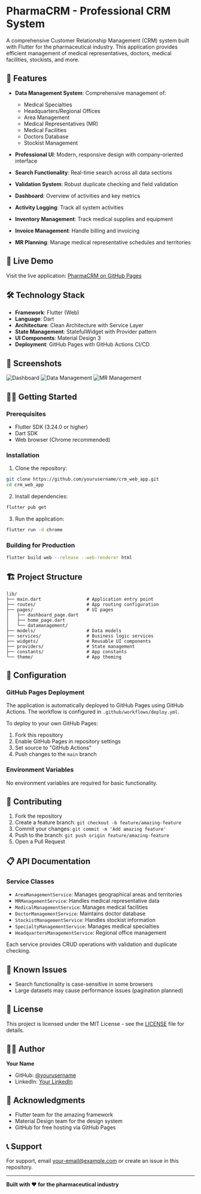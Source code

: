 # PharmaCRM - Professional CRM System

A comprehensive Customer Relationship Management (CRM) system built with Flutter for the pharmaceutical industry. This application provides efficient management of medical representatives, doctors, medical facilities, stockists, and more.

## 🌟 Features

- **Data Management System**: Comprehensive management of:
  - Medical Specialties
  - Headquarters/Regional Offices
  - Area Management
  - Medical Representatives (MR)
  - Medical Facilities
  - Doctors Database
  - Stockist Management

- **Professional UI**: Modern, responsive design with company-oriented interface
- **Search Functionality**: Real-time search across all data sections
- **Validation System**: Robust duplicate checking and field validation
- **Dashboard**: Overview of activities and key metrics
- **Activity Logging**: Track all system activities
- **Inventory Management**: Track medical supplies and equipment
- **Invoice Management**: Handle billing and invoicing
- **MR Planning**: Manage medical representative schedules and territories

## 🚀 Live Demo

Visit the live application: [PharmaCRM on GitHub Pages](https://yourusername.github.io/crm_web_app/)

## 🛠️ Technology Stack

- **Framework**: Flutter (Web)
- **Language**: Dart
- **Architecture**: Clean Architecture with Service Layer
- **State Management**: StatefulWidget with Provider pattern
- **UI Components**: Material Design 3
- **Deployment**: GitHub Pages with GitHub Actions CI/CD

## 📱 Screenshots

![Dashboard](screenshots/dashboard.png)
![Data Management](screenshots/data-management.png)
![MR Management](screenshots/mr-management.png)

## 🏃‍♂️ Getting Started

### Prerequisites

- Flutter SDK (3.24.0 or higher)
- Dart SDK
- Web browser (Chrome recommended)

### Installation

1. Clone the repository:
```bash
git clone https://github.com/yourusername/crm_web_app.git
cd crm_web_app
```

2. Install dependencies:
```bash
flutter pub get
```

3. Run the application:
```bash
flutter run -d chrome
```

### Building for Production

```bash
flutter build web --release --web-renderer html
```

## 🏗️ Project Structure

```
lib/
├── main.dart                 # Application entry point
├── routes/                   # App routing configuration
├── pages/                    # UI pages
│   ├── dashboard_page.dart
│   ├── home_page.dart
│   └── datamanagement/
├── models/                   # Data models
├── services/                 # Business logic services
├── widgets/                  # Reusable UI components
├── providers/                # State management
├── constants/                # App constants
└── theme/                    # App theming
```

## 🔧 Configuration

### GitHub Pages Deployment

The application is automatically deployed to GitHub Pages using GitHub Actions. The workflow is configured in `.github/workflows/deploy.yml`.

To deploy to your own GitHub Pages:

1. Fork this repository
2. Enable GitHub Pages in repository settings
3. Set source to "GitHub Actions"
4. Push changes to the `main` branch

### Environment Variables

No environment variables are required for basic functionality.

## 🤝 Contributing

1. Fork the repository
2. Create a feature branch: `git checkout -b feature/amazing-feature`
3. Commit your changes: `git commit -m 'Add amazing feature'`
4. Push to the branch: `git push origin feature/amazing-feature`
5. Open a Pull Request

## 📋 API Documentation

### Service Classes

- `AreaManagementService`: Manages geographical areas and territories
- `MRManagementService`: Handles medical representative data
- `MedicalManagementService`: Manages medical facilities
- `DoctorManagementService`: Maintains doctor database
- `StockistManagementService`: Handles stockist information
- `SpecialtyManagementService`: Manages medical specialties
- `HeadquartersManagementService`: Regional office management

Each service provides CRUD operations with validation and duplicate checking.

## 🐛 Known Issues

- Search functionality is case-sensitive in some browsers
- Large datasets may cause performance issues (pagination planned)

## 📄 License

This project is licensed under the MIT License - see the [LICENSE](LICENSE) file for details.

## 👨‍💻 Author

**Your Name**
- GitHub: [@yourusername](https://github.com/yourusername)
- LinkedIn: [Your LinkedIn](https://linkedin.com/in/yourprofile)

## 🙏 Acknowledgments

- Flutter team for the amazing framework
- Material Design team for the design system
- GitHub for free hosting via GitHub Pages

## 📞 Support

For support, email your-email@example.com or create an issue in this repository.

---

**Built with ❤️ for the pharmaceutical industry**
